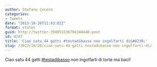 ```yaml
---
author: Stefano Cecere
categories:
- Tweets
date: "2013-10-26T11:43:02Z"
format: status
guid: http://twitter-394051538794344448-post
id: 4747
title: 'Ciao satu 44 gatti #testadibasso non ingolfarti di&#8230;'
slug: /2013/10/26/ciao-satu-44-gatti-testadibasso-non-ingolfarti-di/
---
```


Ciao satu 44 gatti [#testadibasso](http://twitter.com/search?q=%23testadibasso) non ingolfarti di torte ma baci!